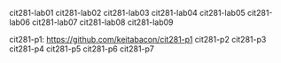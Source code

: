 cit281-lab01
cit281-lab02
cit281-lab03
cit281-lab04
cit281-lab05
cit281-lab06
cit281-lab07
cit281-lab08
cit281-lab09

cit281-p1: https://github.com/keitabacon/cit281-p1
cit281-p2
cit281-p3
cit281-p4
cit281-p5
cit281-p6
cit281-p7
